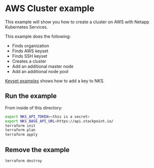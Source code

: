 # AWS Cluster example

This example will show you how to create a cluster on AWS with Netapp Kubernetes Services.

This example does the following:
- Finds organization
- Finds AWS keyset
- Finds SSH keyset
- Creates a cluster
- Add an additional master node
- Add an additional node pool

[Keyset examples](/examples/keysets) shows how to add a key to NKS.

## Run the example

From inside of this directory:

```bash
export NKS_API_TOKEN=<this is a secret>
export NKS_BASE_API_URL=https://api.stackpoint.io/
terraform init
terraform plan
terraform apply
```

## Remove the example

```bash
terraform destroy